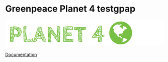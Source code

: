 # Greenpeace Planet 4 testgpap

![Planet4](./planet4.png)

[Documentation](https://support.greenpeace.org/planet4/nro-customization/deployment)